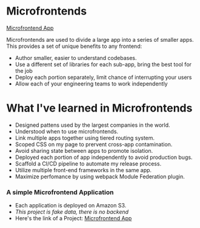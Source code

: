 # Microfrontends

[Microfrontend App](https://d3m3ferrsficns.cloudfront.net/)

Microfrontends are used to divide a large app into a series of smaller apps. This provides a set of unique benefits to any frontend:
- Author smaller, easier to understand codebases.
- Use a different set of libraries for each sub-app, bring the best tool for the job
- Deploy each portion separately, limit chance of interrupting your users
- Allow each of your engineering teams to work independently

# What I've learned in Microfrontends
- Designed pattens used by the largest companies in the world.
- Understood when to use microfrontends.
- Link multiple apps together using tiered routing system.
- Scoped CSS on my page to prervent cross-app contamination.
- Avoid sharing state between apps to promote isolation.
- Deployed each portion of app independently to avoid production bugs.
- Scaffold a CI/CD pipeline to automate my release process.
- Utilize multiple front-end frameworks in the same app.
- Maximize perfomance by using webpack Module Federation plugin.

### A simple Microfrontend Application
- Each application is deployed on Amazon S3.
- *This project is fake data, there is no backend* 
- Here's the link of a Project: [Microfrontend App](https://d3m3ferrsficns.cloudfront.net/)
